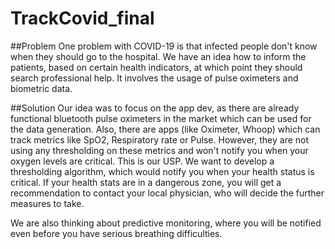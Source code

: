# TrackCovid_final
##Problem
One problem with COVID-19 is that infected people don't know when they should go to the hospital. We have an idea how to inform the patients, based on certain health indicators, at which point they should search professional help. It involves the usage of pulse oximeters and biometric data.

##Solution
Our idea was to focus on the app dev, as there are already functional bluetooth pulse oximeters in the market which can be used for the data generation. Also, there are apps (like Oximeter, Whoop) which can track metrics like SpO2, Respiratory rate or Pulse. However, they are not using any thresholding on these metrics and won't notify you when your oxygen levels are critical. This is our USP. We want to develop a thresholding algorithm, which would notify you when your health status is critical. If your health stats are in a dangerous zone, you will get a recommendation to contact your local physician, who will decide the further measures to take.

We are also thinking about predictive monitoring, where you will be notified even before you have serious breathing difficulties.
